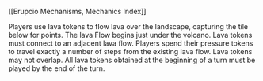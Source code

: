 [[Erupcio Mechanisms, Mechanics Index]]

Players use lava tokens to flow lava over the landscape, capturing the tile below for points. The lava Flow begins just under the volcano. Lava tokens must connect to an adjacent lava flow. Players spend their pressure tokens to travel exactly a number of steps from the existing lava flow. Lava tokens may not overlap. All lava tokens obtained at the beginning of a turn must be played by the end of the turn.
